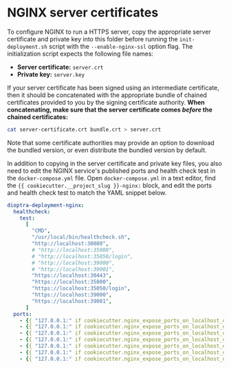 # NGINX server certificates

To configure NGINX to run a HTTPS server, copy the appropriate server certificate and private key into this folder before running the `init-deployment.sh` script with the `--enable-nginx-ssl` option flag.
The initialization script expects the following file names:

-   **Server certificate:** `server.crt`
-   **Private key:** `server.key`

If your server certificate has been signed using an intermediate certificate, then it should be concatenated with the appropriate bundle of chained certificates provided to you by the signing certificate authority.
**When concatenating, make sure that the server certificate comes _before_ the chained certificates:**

```sh
cat server-certificate.crt bundle.crt > server.crt
```

Note that some certificate authorities may provide an option to download the bundled version, or even distribute the bundled version by default.

In addition to copying in the server certificate and private key files, you also need to edit the NGINX service's published ports and health check test in the `docker-compose.yml` file.
Open `docker-compose.yml` in a text editor, find the `{{ cookiecutter.__project_slug }}-nginx:` block, and edit the ports and health check test to match the YAML snippet below.

```yaml
dioptra-deployment-nginx:
  healthcheck:
    test:
      [
        "CMD",
        "/usr/local/bin/healthcheck.sh",
        "http://localhost:30080",
        # "http://localhost:35000",
        # "http://localhost:35050/login",
        # "http://localhost:39000",
        # "http://localhost:39001",
        "https://localhost:30443",
        "https://localhost:35000",
        "https://localhost:35050/login",
        "https://localhost:39000",
        "https://localhost:39001",
      ]
  ports:
    - {{ "127.0.0.1:" if cookiecutter.nginx_expose_ports_on_localhost_only.lower() == "true" else "" }}80:30080/tcp
    - {{ "127.0.0.1:" if cookiecutter.nginx_expose_ports_on_localhost_only.lower() == "true" else "" }}443:30443/tcp
    - {{ "127.0.0.1:" if cookiecutter.nginx_expose_ports_on_localhost_only.lower() == "true" else "" }}35432:5432/tcp
    - {{ "127.0.0.1:" if cookiecutter.nginx_expose_ports_on_localhost_only.lower() == "true" else "" }}35000:35000/tcp
    - {{ "127.0.0.1:" if cookiecutter.nginx_expose_ports_on_localhost_only.lower() == "true" else "" }}35050:35050/tcp
    - {{ "127.0.0.1:" if cookiecutter.nginx_expose_ports_on_localhost_only.lower() == "true" else "" }}39000:39000/tcp
    - {{ "127.0.0.1:" if cookiecutter.nginx_expose_ports_on_localhost_only.lower() == "true" else "" }}39001:39001/tcp
```
